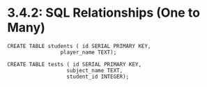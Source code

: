 # 3.4.2: SQL Relationships \(One to Many\)

```text
CREATE TABLE students ( id SERIAL PRIMARY KEY,
                 player_name TEXT);

CREATE TABLE tests ( id SERIAL PRIMARY KEY,
                   subject_name TEXT,
                   student_id INTEGER);
```

